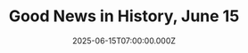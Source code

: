 ---
title: "Good News in History, June 15"
date: 2025-06-15T07:00:00.000Z
category: Human Kindness
externalLink: "https://www.goodnewsnetwork.org/events060615/"
image: ""
excerpt: "On this day 810 years ago, England’s King John put his seal to the Magna Carta. The historic document established the foundations of parliamentary democracy, human rights and the supremacy of law for rebellious English Barons demanding freedom and legal due process. Its importance isn’t only that the document itself reflected the emergence of English […] The post Good News…"
---